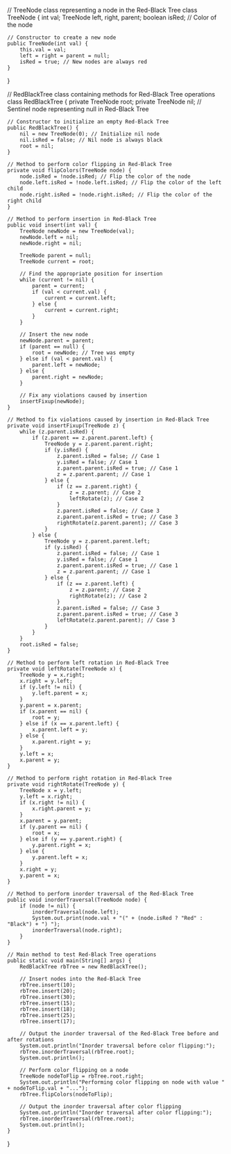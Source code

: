 // TreeNode class representing a node in the Red-Black Tree
class TreeNode {
    int val;
    TreeNode left, right, parent;
    boolean isRed; // Color of the node

    // Constructor to create a new node
    public TreeNode(int val) {
        this.val = val;
        left = right = parent = null;
        isRed = true; // New nodes are always red
    }
}

// RedBlackTree class containing methods for Red-Black Tree operations
class RedBlackTree {
    private TreeNode root;
    private TreeNode nil; // Sentinel node representing null in Red-Black Tree

    // Constructor to initialize an empty Red-Black Tree
    public RedBlackTree() {
        nil = new TreeNode(0); // Initialize nil node
        nil.isRed = false; // Nil node is always black
        root = nil;
    }

    // Method to perform color flipping in Red-Black Tree
    private void flipColors(TreeNode node) {
        node.isRed = !node.isRed; // Flip the color of the node
        node.left.isRed = !node.left.isRed; // Flip the color of the left child
        node.right.isRed = !node.right.isRed; // Flip the color of the right child
    }

    // Method to perform insertion in Red-Black Tree
    public void insert(int val) {
        TreeNode newNode = new TreeNode(val);
        newNode.left = nil;
        newNode.right = nil;

        TreeNode parent = null;
        TreeNode current = root;

        // Find the appropriate position for insertion
        while (current != nil) {
            parent = current;
            if (val < current.val) {
                current = current.left;
            } else {
                current = current.right;
            }
        }

        // Insert the new node
        newNode.parent = parent;
        if (parent == null) {
            root = newNode; // Tree was empty
        } else if (val < parent.val) {
            parent.left = newNode;
        } else {
            parent.right = newNode;
        }

        // Fix any violations caused by insertion
        insertFixup(newNode);
    }

    // Method to fix violations caused by insertion in Red-Black Tree
    private void insertFixup(TreeNode z) {
        while (z.parent.isRed) {
            if (z.parent == z.parent.parent.left) {
                TreeNode y = z.parent.parent.right;
                if (y.isRed) {
                    z.parent.isRed = false; // Case 1
                    y.isRed = false; // Case 1
                    z.parent.parent.isRed = true; // Case 1
                    z = z.parent.parent; // Case 1
                } else {
                    if (z == z.parent.right) {
                        z = z.parent; // Case 2
                        leftRotate(z); // Case 2
                    }
                    z.parent.isRed = false; // Case 3
                    z.parent.parent.isRed = true; // Case 3
                    rightRotate(z.parent.parent); // Case 3
                }
            } else {
                TreeNode y = z.parent.parent.left;
                if (y.isRed) {
                    z.parent.isRed = false; // Case 1
                    y.isRed = false; // Case 1
                    z.parent.parent.isRed = true; // Case 1
                    z = z.parent.parent; // Case 1
                } else {
                    if (z == z.parent.left) {
                        z = z.parent; // Case 2
                        rightRotate(z); // Case 2
                    }
                    z.parent.isRed = false; // Case 3
                    z.parent.parent.isRed = true; // Case 3
                    leftRotate(z.parent.parent); // Case 3
                }
            }
        }
        root.isRed = false;
    }

    // Method to perform left rotation in Red-Black Tree
    private void leftRotate(TreeNode x) {
        TreeNode y = x.right;
        x.right = y.left;
        if (y.left != nil) {
            y.left.parent = x;
        }
        y.parent = x.parent;
        if (x.parent == nil) {
            root = y;
        } else if (x == x.parent.left) {
            x.parent.left = y;
        } else {
            x.parent.right = y;
        }
        y.left = x;
        x.parent = y;
    }

    // Method to perform right rotation in Red-Black Tree
    private void rightRotate(TreeNode y) {
        TreeNode x = y.left;
        y.left = x.right;
        if (x.right != nil) {
            x.right.parent = y;
        }
        x.parent = y.parent;
        if (y.parent == nil) {
            root = x;
        } else if (y == y.parent.right) {
            y.parent.right = x;
        } else {
            y.parent.left = x;
        }
        x.right = y;
        y.parent = x;
    }

    // Method to perform inorder traversal of the Red-Black Tree
    public void inorderTraversal(TreeNode node) {
        if (node != nil) {
            inorderTraversal(node.left);
            System.out.print(node.val + "(" + (node.isRed ? "Red" : "Black") + ") ");
            inorderTraversal(node.right);
        }
    }

    // Main method to test Red-Black Tree operations
    public static void main(String[] args) {
        RedBlackTree rbTree = new RedBlackTree();

        // Insert nodes into the Red-Black Tree
        rbTree.insert(10);
        rbTree.insert(20);
        rbTree.insert(30);
        rbTree.insert(15);
        rbTree.insert(18);
        rbTree.insert(25);
        rbTree.insert(17);

        // Output the inorder traversal of the Red-Black Tree before and after rotations
        System.out.println("Inorder traversal before color flipping:");
        rbTree.inorderTraversal(rbTree.root);
        System.out.println();

        // Perform color flipping on a node
        TreeNode nodeToFlip = rbTree.root.right;
        System.out.println("Performing color flipping on node with value " + nodeToFlip.val + "...");
        rbTree.flipColors(nodeToFlip);

        // Output the inorder traversal after color flipping
        System.out.println("Inorder traversal after color flipping:");
        rbTree.inorderTraversal(rbTree.root);
        System.out.println();
    }
}
